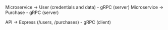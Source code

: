 Microservice -> User (credentials and data) - gRPC (server)
Microservice -> Purchase - gRPC (server)

API -> Express (/users, /purchases) - gRPC (client)